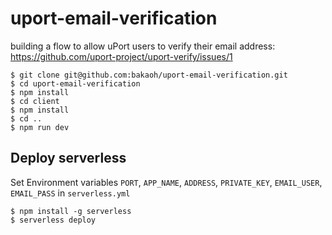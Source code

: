 # uport-email-verification
building a flow to allow uPort users to verify their email address: https://github.com/uport-project/uport-verify/issues/1

```
$ git clone git@github.com:bakaoh/uport-email-verification.git
$ cd uport-email-verification
$ npm install
$ cd client
$ npm install
$ cd ..
$ npm run dev
```

## Deploy serverless
Set Environment variables `PORT`, `APP_NAME`, `ADDRESS`, `PRIVATE_KEY`, `EMAIL_USER`, `EMAIL_PASS` in `serverless.yml`

```
$ npm install -g serverless
$ serverless deploy
```